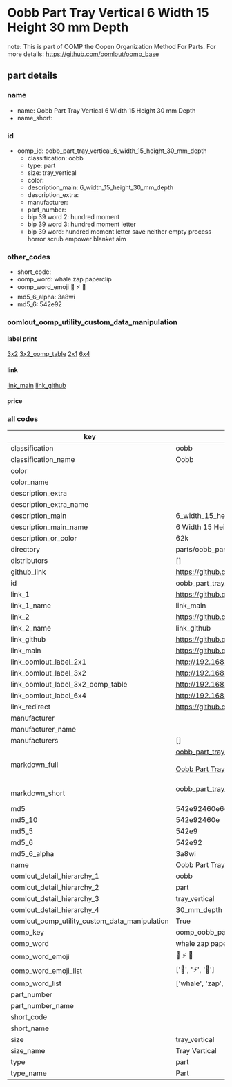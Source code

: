 # Oobb Part Tray Vertical 6 Width 15 Height 30 mm Depth  

note: This is part of OOMP the Oopen Organization Method For Parts. For more details: https://github.com/oomlout/oomp_base

##  part details
  







### name
* name: Oobb Part Tray Vertical 6 Width 15 Height 30 mm Depth
* name_short: 
### id
* oomp_id: oobb_part_tray_vertical_6_width_15_height_30_mm_depth
  * classification: oobb
  * type: part
  * size: tray_vertical
  * color: 
  * description_main: 6_width_15_height_30_mm_depth
  * description_extra: 
  * manufacturer: 
  * part_number: 
  * bip 39 word 2: hundred moment
  * bip 39 word 3: hundred moment letter
  * bip 39 word: hundred moment letter save neither empty process horror scrub empower blanket aim

### other_codes
* short_code: 
* oomp_word: whale zap paperclip
* oomp_word_emoji :whale: :zap: :paperclip:
* md5_6_alpha: 3a8wi
* md5_6: 542e92






### oomlout_oomp_utility_custom_data_manipulation
#### label print
[3x2](http://192.168.1.245:1112/?label=oomp%203a8wi)
[3x2_oomp_table](http://192.168.1.108:1112/?label=oomp%203a8wi)
[2x1](http://192.168.1.242:1112/?label=oomp%203a8wi)
[6x4](http://192.168.1.55:1112/?label=oomp%203a8wi)    

#### link

[link_main](https://github.com/oomlout/oomlout_oomp_version_1_messy/tree/main/parts/oobb_part_tray_vertical_6_width_15_height_30_mm_depth) [link_github](https://github.com/oomlout/oomlout_oomp_version_1_messy/tree/main/parts/oobb_part_tray_vertical_6_width_15_height_30_mm_depth)                             

#### price







### all codes 
| key | value |  
| --- | --- |  
| classification | oobb |  
| classification_name | Oobb |  
| color |  |  
| color_name |  |  
| description_extra |  |  
| description_extra_name |  |  
| description_main | 6_width_15_height_30_mm_depth |  
| description_main_name | 6 Width 15 Height 30 mm Depth |  
| description_or_color | 62k |  
| directory | parts/oobb_part_tray_vertical_6_width_15_height_30_mm_depth |  
| distributors | [] |  
| github_link | https://github.com/oomlout/oomlout_oomp_part_src/tree/main/parts/oobb_part_tray_vertical_6_width_15_height_30_mm_depth |  
| id | oobb_part_tray_vertical_6_width_15_height_30_mm_depth |  
| link_1 | https://github.com/oomlout/oomlout_oomp_version_1_messy/tree/main/parts/oobb_part_tray_vertical_6_width_15_height_30_mm_depth |  
| link_1_name | link_main |  
| link_2 | https://github.com/oomlout/oomlout_oomp_version_1_messy/tree/main/parts/oobb_part_tray_vertical_6_width_15_height_30_mm_depth |  
| link_2_name | link_github |  
| link_github | https://github.com/oomlout/oomlout_oomp_version_1_messy/tree/main/parts/oobb_part_tray_vertical_6_width_15_height_30_mm_depth |  
| link_main | https://github.com/oomlout/oomlout_oomp_version_1_messy/tree/main/parts/oobb_part_tray_vertical_6_width_15_height_30_mm_depth |  
| link_oomlout_label_2x1 | http://192.168.1.242:1112/?label=oomp%203a8wi |  
| link_oomlout_label_3x2 | http://192.168.1.245:1112/?label=oomp%203a8wi |  
| link_oomlout_label_3x2_oomp_table | http://192.168.1.108:1112/?label=oomp%203a8wi |  
| link_oomlout_label_6x4 | http://192.168.1.55:1112/?label=oomp%203a8wi |  
| link_redirect | https://github.com/oomlout/oomlout_oomp_version_1_messy/tree/main/parts/oobb_part_tray_vertical_6_width_15_height_30_mm_depth |  
| manufacturer |  |  
| manufacturer_name |  |  
| manufacturers | [] |  
| markdown_full | [oobb_part_tray_vertical_6_width_15_height_30_mm_depth](none)<br>[](none)<br>[Oobb Part Tray Vertical 6 Width 15 Height 30 Mm Depth](none)<br><br> |  
| markdown_short | [oobb_part_tray_vertical_6_width_15_height_30_mm_depth](none)<br><br> |  
| md5 | 542e92460e6db57124ca1bfd0123bb79 |  
| md5_10 | 542e92460e |  
| md5_5 | 542e9 |  
| md5_6 | 542e92 |  
| md5_6_alpha | 3a8wi |  
| name | Oobb Part Tray Vertical 6 Width 15 Height 30 mm Depth |  
| oomlout_detail_hierarchy_1 | oobb |  
| oomlout_detail_hierarchy_2 | part |  
| oomlout_detail_hierarchy_3 | tray_vertical |  
| oomlout_detail_hierarchy_4 | 30_mm_depth |  
| oomlout_oomp_utility_custom_data_manipulation | True |  
| oomp_key | oomp_oobb_part_tray_vertical_6_width_15_height_30_mm_depth |  
| oomp_word | whale zap paperclip |  
| oomp_word_emoji | :whale: :zap: :paperclip: |  
| oomp_word_emoji_list | [':whale:', ':zap:', ':paperclip:'] |  
| oomp_word_list | ['whale', 'zap', 'paperclip'] |  
| part_number |  |  
| part_number_name |  |  
| short_code |  |  
| short_name |  |  
| size | tray_vertical |  
| size_name | Tray Vertical |  
| type | part |  
| type_name | Part |  
